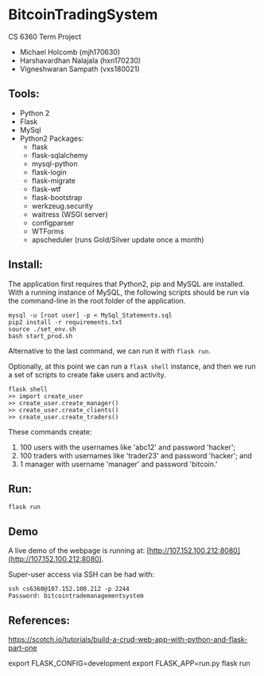 # BitcoinTradingSystem
CS 6360 Term Project 
* Michael Holcomb (mjh170630)
* Harshavardhan Nalajala (hxn170230)
* Vigneshwaran Sampath (vxs180021)


## Tools:
* Python 2
* Flask
* MySql
* Python2 Packages:
   * flask
   * flask-sqlalchemy
   * mysql-python
   * flask-login
   * flask-migrate
   * flask-wtf
   * flask-bootstrap
   * werkzeug.security
   * waitress (WSGI server)
   * configparser
   * WTForms
   * apscheduler (runs Gold/Silver update once a month)


## Install:
The application first requires that Python2, pip and MySQL are installed.  With a running instance of MySQL,  the following scripts should be run via the command-line in the root folder of the application.

```
mysql -u [root user] -p < MySql_Statements.sql
pip2 install -r requirements.txt
source ./set_env.sh
bash start_prod.sh 
```

Alternative to the last command, we can run it with `flask run`.

Optionally, at this point we can run a `flask shell` instance, and then we  run a set of scripts to create fake users and activity.

```
flask shell
>> import create_user
>> create_user.create_manager()
>> create_user.create_clients()
>> create_user.create_traders()
```

These commands create:
 1) 100 users with the usernames like 'abc12' and password 'hacker'; 
 2) 100 traders with usernames like 'trader23' and password 'hacker'; and 
 3) 1 manager with username 'manager' and password 'bitcoin.'

## Run:
```
flask run
```

## Demo
A live demo of the webpage is running at: [http://107.152.100.212:8080](http://107.152.100.212:8080).

Super-user access via SSH can be had with:
```
ssh cs6360@107.152.100.212 -p 2244
Password: bitcointrademanagementsystem
```


## References:
https://scotch.io/tutorials/build-a-crud-web-app-with-python-and-flask-part-one

export FLASK_CONFIG=development export FLASK_APP=run.py flask run
